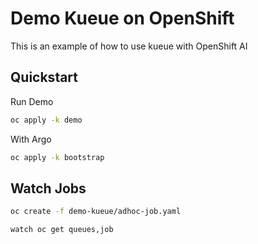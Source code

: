 # Demo Kueue on OpenShift

This is an example of how to use kueue with OpenShift AI

## Quickstart

Run Demo

```sh
oc apply -k demo
```

With Argo

```sh
oc apply -k bootstrap
```

## Watch Jobs

```sh
oc create -f demo-kueue/adhoc-job.yaml

watch oc get queues,job
```
